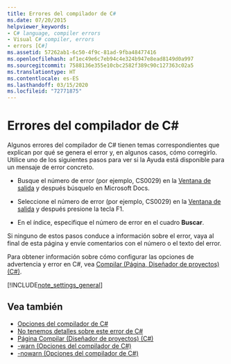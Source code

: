 ```yaml
---
title: Errores del compilador de C#
ms.date: 07/20/2015
helpviewer_keywords:
- C# language, compiler errors
- Visual C# compiler, errors
- errors [C#]
ms.assetid: 57262ab1-6c50-4f9c-81ad-9fba48477416
ms.openlocfilehash: af1ec49e6c7eb94c4e324b947e8ead8149d0a997
ms.sourcegitcommit: 7588136e355e10cbc2582f389c90c127363c02a5
ms.translationtype: HT
ms.contentlocale: es-ES
ms.lasthandoff: 03/15/2020
ms.locfileid: "72771875"
---
```

# <a name="c-compiler-errors"></a>Errores del compilador de C#

Algunos errores del compilador de C# tienen temas correspondientes que explican por qué se genera el error y, en algunos casos, cómo corregirlo. Utilice uno de los siguientes pasos para ver si la Ayuda está disponible para un mensaje de error concreto.  
  
- Busque el número de error (por ejemplo, CS0029) en la [Ventana de salida](/visualstudio/ide/reference/output-window) y después búsquelo en Microsoft Docs.  
  
- Seleccione el número de error (por ejemplo, CS0029) en la [Ventana de salida](/visualstudio/ide/reference/output-window) y después presione la tecla F1.  
  
- En el índice, especifique el número de error en el cuadro **Buscar**.  
  
 Si ninguno de estos pasos conduce a información sobre el error, vaya al final de esta página y envíe comentarios con el número o el texto del error.  
  
 Para obtener información sobre cómo configurar las opciones de advertencia y error en C#, vea [Compilar (Página, Diseñador de proyectos) (C#)](/visualstudio/ide/reference/build-page-project-designer-csharp).  
  
[!INCLUDE[note_settings_general](~/includes/note-settings-general-md.md)]  
  
## <a name="see-also"></a>Vea también

- [Opciones del compilador de C#](../compiler-options/index.md)
- [No tenemos detalles sobre este error de C#](../../misc/sorry-we-don-t-have-specifics-on-this-csharp-error.md)
- [Página Compilar (Diseñador de proyectos) (C#)](/visualstudio/ide/reference/build-page-project-designer-csharp)
- [-warn (Opciones del compilador de C#)](../compiler-options/warn-compiler-option.md)
- [-nowarn (Opciones del compilador de C#)](../compiler-options/nowarn-compiler-option.md)
